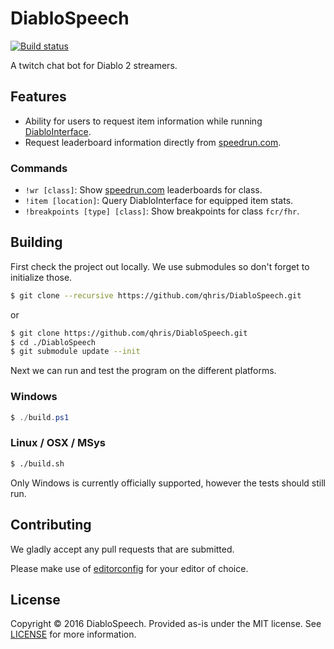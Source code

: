 # DiabloSpeech

[![Build status](https://ci.appveyor.com/api/projects/status/dy2orsw74sjtes33/branch/develop?svg=true)](https://ci.appveyor.com/project/qhris/diablospeech/branch/develop)

A twitch chat bot for Diablo 2 streamers.

## Features

- Ability for users to request item information while running [DiabloInterface](https://github.com/Zutatensuppe/DiabloInterface/).
- Request leaderboard information directly from [speedrun.com](http://www.speedrun.com/d2lod).

### Commands

- `!wr [class]`: Show [speedrun.com](http://www.speedrun.com/d2lod) leaderboards for class.
- `!item [location]`: Query DiabloInterface for equipped item stats.
- `!breakpoints [type] [class]`: Show breakpoints for class `fcr/fhr`.

## Building

First check the project out locally. We use submodules so don't forget to initialize those.
```bash
$ git clone --recursive https://github.com/qhris/DiabloSpeech.git
```
or
```bash
$ git clone https://github.com/qhris/DiabloSpeech.git
$ cd ./DiabloSpeech
$ git submodule update --init
```

Next we can run and test the program on the different platforms.

### Windows
```powershell
$ ./build.ps1
```

### Linux / OSX / MSys
```sh
$ ./build.sh
```

Only Windows is currently officially supported, however the tests should still run.

## Contributing

We gladly accept any pull requests that are submitted.

Please make use of [editorconfig](http://editorconfig.org/) for your editor of choice.

## License

Copyright © 2016 DiabloSpeech. Provided as-is under the MIT license. See [LICENSE](./LICENSE) for more information.
